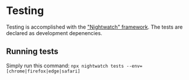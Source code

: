 # Testing

Testing is accomplished with the ["Nightwatch" framework](https://nightwatchjs.org/). The tests are declared as development depenencies.

## Running tests
Simply run this command: `npx nightwatch tests --env=[chrome|firefox|edge|safari]`
